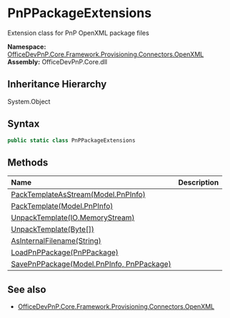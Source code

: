 # PnPPackageExtensions
Extension class for PnP OpenXML package files  

**Namespace:** [OfficeDevPnP.Core.Framework.Provisioning.Connectors.OpenXML](OfficeDevPnP.Core.Framework.Provisioning.Connectors.OpenXML.md)  
**Assembly:** OfficeDevPnP.Core.dll  
## Inheritance Hierarchy
System.Object  
## Syntax
```C#
public static class PnPPackageExtensions
```
## Methods
|**Name**|**Description**|
|:-----|:-----|
| [PackTemplateAsStream(Model.PnPInfo)](OfficeDevPnP.Core.Framework.Provisioning.Connectors.OpenXML.PnPPackageExtensions.PackTemplateAsStreamModel.PnPInfo.md) | 
| [PackTemplate(Model.PnPInfo)](OfficeDevPnP.Core.Framework.Provisioning.Connectors.OpenXML.PnPPackageExtensions.PackTemplateModel.PnPInfo.md) | 
| [UnpackTemplate(IO.MemoryStream)](OfficeDevPnP.Core.Framework.Provisioning.Connectors.OpenXML.PnPPackageExtensions.UnpackTemplateIO.MemoryStream.md) | 
| [UnpackTemplate(Byte[])](OfficeDevPnP.Core.Framework.Provisioning.Connectors.OpenXML.PnPPackageExtensions.UnpackTemplateByte[].md) | 
| [AsInternalFilename(String)](OfficeDevPnP.Core.Framework.Provisioning.Connectors.OpenXML.PnPPackageExtensions.AsInternalFilenameString.md) | 
| [LoadPnPPackage(PnPPackage)](OfficeDevPnP.Core.Framework.Provisioning.Connectors.OpenXML.PnPPackageExtensions.LoadPnPPackagePnPPackage.md) | 
| [SavePnPPackage(Model.PnPInfo, PnPPackage)](OfficeDevPnP.Core.Framework.Provisioning.Connectors.OpenXML.PnPPackageExtensions.SavePnPPackageModel.PnPInfoPnPPackage.md) | 
## See also
- [OfficeDevPnP.Core.Framework.Provisioning.Connectors.OpenXML](OfficeDevPnP.Core.Framework.Provisioning.Connectors.OpenXML.md)
